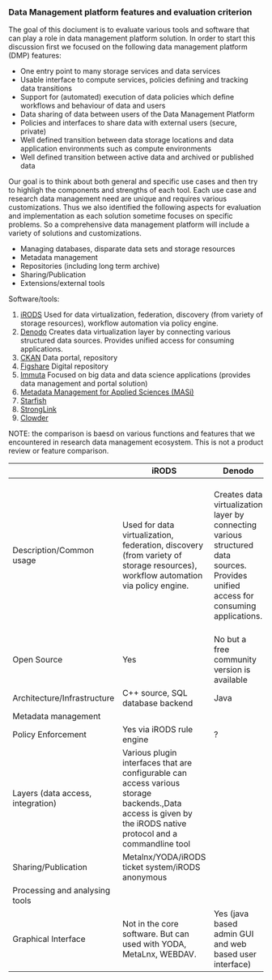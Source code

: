 ### Data Management platform features and evaluation criterion


The goal of this dociument is to evaluate various tools and software that can play a role in data management platform solution. In order to start this discussion first we focused on the following data management platform (DMP) features: 

* One entry point to many storage services and data services
* Usable interface to compute services, policies defining and tracking data transitions
* Support for (automated) execution of data policies which define workflows and behaviour of data and users
* Data sharing of data between users of the Data Management Platform
* Policies and interfaces to share data with external users (secure, private) 
* Well defined transition between data storage locations and data application environments such as compute environments
* Well defined transition between active data and archived or published data

Our goal is to think about both general and specific use cases and then try to highligh the components and strengths of each tool. Each use case and research data management need are unique and requires various customizations. Thus we also identified the following aspects for evaluation and implementation as each solution sometime focuses on specific problems. So a comprehensive data management platform will include a variety of solutions and customizations. 

* Managing databases, disparate data sets and storage resources 
* Metadata management 
* Repositories (including long term archive) 
* Sharing/Publication
* Extensions/external tools 

Software/tools: 

1. [iRODS](https://irods.org/) 
Used for data virtualization, federation, discovery (from variety of storage resources), workflow automation via policy engine. 
2. [Denodo](https://www.denodo.com/en) 
Creates data virtualization layer by connecting various  structured data sources. Provides  unified access for consuming applications.
3. [CKAN](https://ckan.org/) 
Data portal, repository
4. [Figshare](https://figshare.com/) 
Digital repository 
5. [Immuta](https://www.immuta.com/) 
Focused on big data and data science applications (provides data management and portal solution) 
6. [Metadata Management for Applied Sciences (MASi)](https://www.sciencedirect.com/science/article/pii/S0167739X17305344) 
7. [Starfish](http://www.starfishstorage.com/) 
8. [StrongLink](https://www.strongboxdata.com/stronglink) 
9. [Clowder](https://clowder.ncsa.illinois.edu/) 

NOTE: the comparison is baesd on various functions and features that we encountered in research data management ecosystem. This is not a product review or feature comparison. 




|                                | iRODS                                                                                                                                                         | Denodo                                                                                                                                  | CKAN                        | Figshare                  | Immuta                                                                                                                                                        | MASi                                | Starfish                                            | StrongLink                                                              |
|--------------------------------|---------------------------------------------------------------------------------------------------------------------------------------------------------------|-----------------------------------------------------------------------------------------------------------------------------------------|-----------------------------|---------------------------|---------------------------------------------------------------------------------------------------------------------------------------------------------------|-------------------------------------|-----------------------------------------------------|-------------------------------------------------------------------------|
| Description/Common usage       | Used for data virtualization, federation, discovery (from variety of storage resources),  workflow automation via policy engine.                              | Creates data virtualization layer by connecting various  structured data sources. Provides  unified access for consuming applications.  | Data portal  and repository | Digital Repository        | Similar to Denodo. Creates a virtual  layer for various data source and datasets.  Provides API to applications.  This also has a policy  enforcement point.  | Repository and  Metadata Management | Most similar  to iRODS.  provides a  middle layer.  | Combines  data virtualization,  metadata management,  with a AI layer.  |
| Open Source                    | Yes                                                                                                                                                           | No but  a free community version is available                                                                                           | Yes                         | No. Also  service based.  |                                                                                                                                                               |                                     | No                                                  | No                                                                      |
| Architecture/Infrastructure    | C++ source, SQL database backend                                                                                                                              | Java                                                                                                                                    |                             |                           |                                                                                                                                                               |                                     |                                                     |                                                                         |
| Metadata management            |                                                                                                                                                               |                                                                                                                                         |                             |                           |                                                                                                                                                               | METS                                |                                                     |                                                                         |
| Policy Enforcement             | Yes via iRODS rule  engine                                                                                                                                    | ?                                                                                                                                       |                             |                           | yes                                                                                                                                                           |                                     |                                                     |                                                                         |
| Layers  (data access, integration)  | Various plugin interfaces that are configurable can access various storage backends.,Data access is given by the iRODS native protocol and a commandline tool |                                                                                                                                         |                             |                           |                                                                                                                                                               |                                     |                                                     |                                                                         |
| Sharing/Publication            | Metalnx/YODA/iRODS ticket system/iRODS anonymous                                                                                                              |                                                                                                                                         |                             |                           |                                                                                                                                                               |                                     |                                                     |                                                                         |
| Processing and analysing tools |                                                                                                                                                               |                                                                                                                                         |                             |                           |                                                                                                                                                               |                                     |                                                     |                                                                         |
| Graphical Interface            | Not in the core  software. But can  used with YODA,  MetaLnx, WEBDAV.                                                                                         | Yes (java based  admin GUI and web  based user interface)                                                                               | Yes                         | Yes                       | Yes                                                                                                                                                           |                                     |                                                     |                                                                         |
